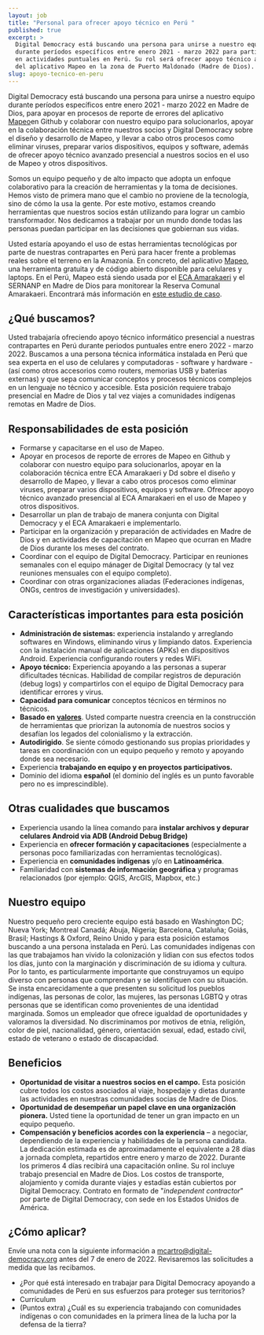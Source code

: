```yaml
---
layout: job
title: "Personal para ofrecer apoyo técnico en Perú "
published: true
excerpt: >
  Digital Democracy está buscando una persona para unirse a nuestro equipo
  durante períodos específicos entre enero 2021 - marzo 2022 para participar
  en actividades puntuales en Perú. Su rol será ofrecer apoyo técnico a usuarios
  del aplicativo Mapeo en la zona de Puerto Maldonado (Madre de Dios). 
slug: apoyo-tecnico-en-peru
---
```

Digital Democracy está buscando una persona para unirse a nuestro equipo durante períodos específicos entre enero 2021 - marzo 2022 en Madre de Dios, para apoyar en procesos de reporte de errores del aplicativo [Mapeo](https://www.digital-democracy.org/mapeo/)en Github y colaborar con nuestro equipo para solucionarlos, apoyar en la colaboración técnica entre nuestros socios y Digital Democracy sobre el diseño y desarrollo de Mapeo, y llevar a cabo otros procesos como eliminar viruses, preparar varios dispositivos, equipos y software, además de ofrecer apoyo técnico avanzado presencial a nuestros socios en el uso de Mapeo y otros dispositivos.

Somos un equipo pequeño y de alto impacto que adopta un enfoque colaborativo para la creación de herramientas y la toma de decisiones. Hemos visto de primera mano que el cambio no proviene de la tecnología, sino de cómo la usa la gente. Por este motivo, estamos creando herramientas que nuestros socios están utilizando para lograr un cambio transformador. Nos dedicamos a trabajar por un mundo donde todas las personas puedan participar en las decisiones que gobiernan sus vidas.

Usted estaría apoyando el uso de estas herramientas tecnológicas por parte de nuestras contrapartes en Perú para hacer frente a problemas reales sobre el terreno en la Amazonía. En concreto, del aplicativo [Mapeo](https://www.digital-democracy.org/mapeo/), una herramienta gratuita y de código abierto disponible para celulares y laptops. En el Perú, Mapeo está siendo usada por el [ECA Amarakaeri](https://amarakaeri.org/mapeo-herramienta-tecnologica-vigilancia-control-reserva-amarakaeri/) y el SERNANP en Madre de Dios para monitorear la Reserva Comunal Amarakaeri. Encontrará más información en [este estudio de caso](https://www.earthdefenderstoolkit.com/comunidad/eca-amarakaeri-monitoreo-de-la-reserva-comunal-amarakaeri-en-peru?lang=es).

## ¿Qué buscamos?

Usted trabajaría ofreciendo apoyo técnico informático presencial a nuestras contrapartes en Perú durante periodos puntuales entre enero 2022 - marzo 2022. Buscamos a una persona técnica informática instalada en Perú que sea experta en el uso de celulares y computadoras - software y hardware - (así como otros accesorios como routers, memorias USB y baterías externas) y que sepa comunicar conceptos y procesos técnicos complejos en un lenguaje no técnico y accesible. Esta posición requiere trabajo presencial en Madre de Dios y tal vez viajes a comunidades indígenas remotas en Madre de Dios.

## Responsabilidades de esta posición

* Formarse y capacitarse en el uso de Mapeo.
* Apoyar en procesos de reporte de errores de Mapeo en Github y colaborar con nuestro equipo para solucionarlos, apoyar en la colaboración técnica entre ECA Amarakaeri y Dd sobre el diseño y desarrollo de Mapeo, y llevar a cabo otros procesos como eliminar viruses, preparar varios dispositivos, equipos y software. Ofrecer apoyo técnico avanzado presencial al ECA Amarakaeri en el uso de Mapeo y otros dispositivos.
* Desarrollar un plan de trabajo de manera conjunta con Digital Democracy y el ECA Amarakaeri e implementarlo.
* Participar en la organización y preparación de actividades en Madre de Dios y en actividades de capacitación en Mapeo que ocurran en Madre de Dios durante los meses del contrato.
* Coordinar con el equipo de Digital Democracy. Participar en reuniones semanales con el equipo mánager de Digital Democracy (y tal vez reuniones mensuales con el equipo completo).
* Coordinar con otras organizaciones aliadas (Federaciones indígenas, ONGs, centros de investigación y universidades).

## Características importantes para esta posición

* **Administración de sistemas:** experiencia instalando y arreglando softwares en Windows, eliminando virus y limpiando datos. Experiencia con la instalación manual de aplicaciones (APKs) en dispositivos Android. Experiencia configurando routers y redes WiFi.
* **Apoyo técnico:** Experiencia apoyando a las personas a superar dificultades técnicas. Habilidad de compilar registros de depuración (debug logs) y compartirlos con el equipo de Digital Democracy para identificar errores y virus.
* **Capacidad para comunicar** conceptos técnicos en términos no técnicos.
* **Basado en** [**valores**](https://www.digital-democracy.org/values/). Usted comparte nuestra creencia en la construcción de herramientas que priorizan la autonomía de nuestros socios y desafían los legados del colonialismo y la extracción.
* **Autodirigido**. Se siente cómodo gestionando sus propias prioridades y tareas en coordinación con un equipo pequeño y remoto y apoyando donde sea necesario.
* Experiencia **trabajando en equipo y en proyectos participativos.**
* Dominio del idioma **español** (el dominio del inglés es un punto favorable pero no es imprescindible).

## Otras cualidades que buscamos

* Experiencia usando la línea comando para **instalar archivos y depurar celulares Android via ADB (Android Debug Bridge)**
* Experiencia en **ofrecer formación y capacitaciones** (especialmente a personas poco familiarizadas con herramientas tecnológicas).
* Experiencia en **comunidades indígenas** y/o en **Latinoamérica**.
* Familiaridad con **sistemas de información geográfica** y programas relacionados (por ejemplo: QGIS, ArcGIS, Mapbox, etc.)

## Nuestro equipo

Nuestro pequeño pero creciente equipo está basado en Washington DC; Nueva York; Montreal Canadá; Abuja, Nigeria; Barcelona, Cataluña; Goiás, Brasil; Hastings &amp; Oxford, Reino Unido y para esta posición estamos buscando a una persona instalada en Perú. Las comunidades indígenas con las que trabajamos han vivido la colonización y lidian con sus efectos todos los días, junto con la marginación y discriminación de su idioma y cultura. Por lo tanto, es particularmente importante que construyamos un equipo diverso con personas que comprendan y se identifiquen con su situación. Se insta encarecidamente a que presenten su solicitud los pueblos indígenas, las personas de color, las mujeres, las personas LGBTQ y otras personas que se identifican como provenientes de una identidad marginada. Somos un empleador que ofrece igualdad de oportunidades y valoramos la diversidad. No discriminamos por motivos de etnia, religión, color de piel, nacionalidad, género, orientación sexual, edad, estado civil, estado de veterano o estado de discapacidad.

## Beneficios

- **Oportunidad de visitar a nuestros socios en el campo.** Esta posición cubre todos los costos asociados al viaje, hospedaje y dietas durante las actividades en nuestras comunidades socias de Madre de Dios.
- **Oportunidad de desempeñar un papel clave en una organización pionera.** Usted tiene la oportunidad de tener un gran impacto en un equipo pequeño.
- **Compensación y beneficios acordes con la experiencia** – a negociar, dependiendo de la experiencia y habilidades de la persona candidata. La dedicación estimada es de aproximadamente el equivalente a 28 días a jornada completa, repartidos entre enero y marzo de 2022. Durante los primeros 4 días recibirá una capacitación online. Su rol incluye trabajo presencial en Madre de Dios. Los costos de transporte, alojamiento y comida durante viajes y estadías están cubiertos por Digital Democracy. Contrato en formato de &quot;_independent contractor_&quot; por parte de Digital Democracy, con sede en los Estados Unidos de América.

## ¿Cómo aplicar?

Envíe una nota con la siguiente información a mcartro@digital-democracy.org antes del 7 de enero de 2022. Revisaremos las solicitudes a medida que las recibamos.

* ¿Por qué está interesado en trabajar para Digital Democracy apoyando a comunidades de Perú en sus esfuerzos para proteger sus territorios?
* Currículum
* (Puntos extra) ¿Cuál es su experiencia trabajando con comunidades indígenas o con comunidades en la primera línea de la lucha por la defensa de la tierra?